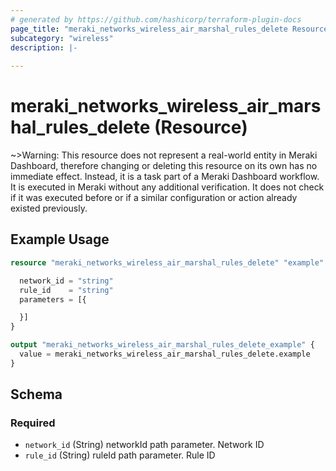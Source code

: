 ```yaml
---
# generated by https://github.com/hashicorp/terraform-plugin-docs
page_title: "meraki_networks_wireless_air_marshal_rules_delete Resource - terraform-provider-meraki"
subcategory: "wireless"
description: |-
  
---
```


# meraki_networks_wireless_air_marshal_rules_delete (Resource)





~>Warning: This resource does not represent a real-world entity in Meraki Dashboard, therefore changing or deleting this resource on its own has no immediate effect. Instead, it is a task part of a Meraki Dashboard workflow. It is executed in Meraki without any additional verification. It does not check if it was executed before or if a similar configuration or action 
already existed previously.


## Example Usage

```terraform
resource "meraki_networks_wireless_air_marshal_rules_delete" "example" {

  network_id = "string"
  rule_id    = "string"
  parameters = [{

  }]
}

output "meraki_networks_wireless_air_marshal_rules_delete_example" {
  value = meraki_networks_wireless_air_marshal_rules_delete.example
}
```

<!-- schema generated by tfplugindocs -->
## Schema

### Required

- `network_id` (String) networkId path parameter. Network ID
- `rule_id` (String) ruleId path parameter. Rule ID

